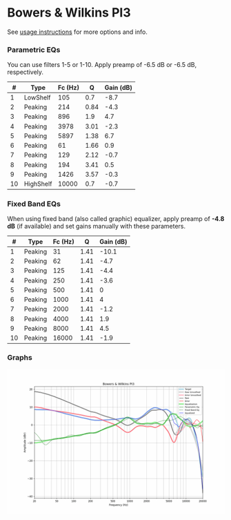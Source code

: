 # Bowers & Wilkins PI3
See [usage instructions](https://github.com/jaakkopasanen/AutoEq#usage) for more options and info.

### Parametric EQs
You can use filters 1-5 or 1-10. Apply preamp of -6.5 dB or -6.5 dB, respectively.

|   # | Type      |   Fc (Hz) |    Q |   Gain (dB) |
|-----|-----------|-----------|------|-------------|
|   1 | LowShelf  |       105 | 0.7  |        -8.7 |
|   2 | Peaking   |       214 | 0.84 |        -4.3 |
|   3 | Peaking   |       896 | 1.9  |         4.7 |
|   4 | Peaking   |      3978 | 3.01 |        -2.3 |
|   5 | Peaking   |      5897 | 1.38 |         6.7 |
|   6 | Peaking   |        61 | 1.66 |         0.9 |
|   7 | Peaking   |       129 | 2.12 |        -0.7 |
|   8 | Peaking   |       194 | 3.41 |         0.5 |
|   9 | Peaking   |      1426 | 3.57 |        -0.3 |
|  10 | HighShelf |     10000 | 0.7  |        -0.7 |

### Fixed Band EQs
When using fixed band (also called graphic) equalizer, apply preamp of **-4.8 dB** (if available) and set gains manually with these parameters.

|   # | Type    |   Fc (Hz) |    Q |   Gain (dB) |
|-----|---------|-----------|------|-------------|
|   1 | Peaking |        31 | 1.41 |       -10.1 |
|   2 | Peaking |        62 | 1.41 |        -4.7 |
|   3 | Peaking |       125 | 1.41 |        -4.4 |
|   4 | Peaking |       250 | 1.41 |        -3.6 |
|   5 | Peaking |       500 | 1.41 |         0   |
|   6 | Peaking |      1000 | 1.41 |         4   |
|   7 | Peaking |      2000 | 1.41 |        -1.2 |
|   8 | Peaking |      4000 | 1.41 |         1.9 |
|   9 | Peaking |      8000 | 1.41 |         4.5 |
|  10 | Peaking |     16000 | 1.41 |        -1.9 |

### Graphs
![](./Bowers%20&%20Wilkins%20PI3.png)
